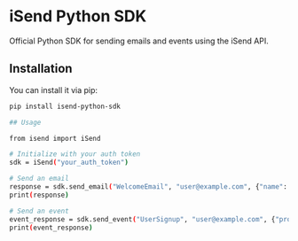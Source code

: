# iSend Python SDK

Official Python SDK for sending emails and events using the iSend API.

## Installation

You can install it via pip:

```bash
pip install isend-python-sdk

## Usage

from isend import iSend

# Initialize with your auth token
sdk = iSend("your_auth_token")

# Send an email
response = sdk.send_email("WelcomeEmail", "user@example.com", {"name": "John"})
print(response)

# Send an event
event_response = sdk.send_event("UserSignup", "user@example.com", {"property": "value"})
print(event_response)
